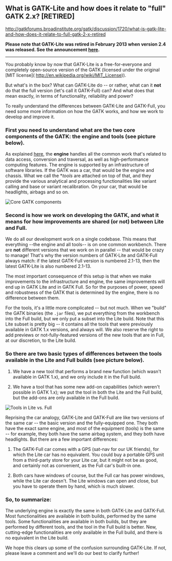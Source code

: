 ## What is GATK-Lite and how does it relate to "full" GATK 2.x? [RETIRED]

http://gatkforums.broadinstitute.org/gatk/discussion/1720/what-is-gatk-lite-and-how-does-it-relate-to-full-gatk-2-x-retired

<p><strong>Please note that GATK-Lite was retired in February 2013 when version 2.4 was released. See the announcement <a href="http://www.broadinstitute.org/gatk/guide/article?id=2091">here</a>.</strong></p>
<hr />
<p>You probably know by now that GATK-Lite is a free-for-everyone and completely open-source version of the GATK (licensed under the original [MIT license]( <a href="http://en.wikipedia.org/wiki/MIT_License">http://en.wikipedia.org/wiki/MIT_License</a>)). </p>
<p>But what's in the box? What can GATK-Lite do -- or rather, what can it <strong>not</strong> do that the full version (let's call it GATK-Full) can? And what does that mean exactly, in terms of functionality, reliability and power?  </p>
<p>To really understand the differences between GATK-Lite and GATK-Full, you need some more information on how the GATK works, and how we work to develop and improve it.</p>
<h3>First you need to understand what are the two core components of the GATK: the engine and tools (see picture below).</h3>
<p>As explained <a href="http://www.broadinstitute.org/gatk/about/#what-is-the-gatk">here</a>, the <strong>engine</strong> handles all the common work that's related to data access, conversion and traversal, as well as high-performance computing features. The engine is supported by an infrastructure of software libraries. If the GATK was a car, that would be the engine and chassis. What we call the *<em>tools</em> are attached on top of that, and they provide the various analytical and processing functionalities like variant calling and base or variant recalibration. On your car, that would be headlights, airbags and so on.</p>
<p><img src="http://www.broadinstitute.org/gatk/img/core_gatk2.png" alt="Core GATK components" /></p>
<h3>Second is how we work on developing the GATK, and what it means for how improvements are shared (or not) between Lite and Full.</h3>
<p>We do all our development work on a single codebase. This means that everything --the engine and all tools-- is on one common workbench. There are <strong>not</strong> different versions that we work on in parallel -- that would be crazy to manage! That's why the version numbers of GATK-Lite and GATK-Full always match: if the latest GATK-Full version is numbered 2.1-13, then the latest GATK-Lite is also numbered 2.1-13.</p>
<p>The most important consequence of this setup is that when we make improvements to the infrastructure and engine, the same improvements will end up in GATK Lite and in GATK Full. So for the purposes of power, speed and robustness of the GATK that is determined by the engine, there is no difference between them. </p>
<p>For the tools, it's a little more complicated -- but not much. When we &quot;build&quot; the GATK binaries (the <code>.jar</code> files), we put everything from the workbench into the Full build, but we only put a subset into the Lite build. Note that this Lite subset is pretty big -- it contains all the tools that were previously available in GATK 1.x versions, and always will. We also  reserve the right to add previews or not-fully-featured versions of the new tools that are in Full, at our discretion, to the Lite build.</p>
<h3>So there are two basic types of differences between the tools available in the Lite and Full builds (see picture below).</h3>
<ol>
<li>
<p>We have a new tool that performs a brand new function (which wasn't available in GATK 1.x), and we only include it in the Full build.</p>
</li>
<li>We have a tool that has some new add-on capabilities (which weren't possible in GATK 1.x); we put the tool in both the Lite and the Full build, but the add-ons are only available in the Full build.</li>
</ol>
<p><img src="http://www.broadinstitute.org/gatk/img/lite_vs_2x.png" alt="Tools in Lite vs. Full" /></p>
<p>Reprising the car analogy, GATK-Lite and GATK-Full are like two versions of the same car -- the basic version and the fully-equipped one. They both have the exact same engine, and most of the equipment (tools) is the same -- for example, they both have the same airbag system, and they both have headlights. But there are a few important differences: </p>
<ol>
<li>
<p>The GATK-Full car comes with a GPS (sat-nav for our UK friends), for which the Lite car has no equivalent. You could buy a portable GPS unit from a third-party store for your Lite car, but it might not be as good, and certainly not as convenient, as the Full car's built-in one.</p>
</li>
<li>Both cars have windows of course, but the Full car has power windows, while the Lite car doesn't. The Lite windows can open and close, but you have to operate them by hand, which is much slower. </li>
</ol>
<h3>So, to summarize:</h3>
<p>The underlying engine is exactly the same in both GATK-Lite and GATK-Full. Most functionalities are available in both builds, performed by the same tools. Some functionalities are available in both builds, but they are performed by different tools, and the tool in the Full build is better. New, cutting-edge functionalities are only available in the Full build, and there is no equivalent in the Lite build. </p>
<p>We hope this clears up some of the confusion surrounding GATK-Lite. If not, please leave a comment and we'll do our best to clarify further! </p>
